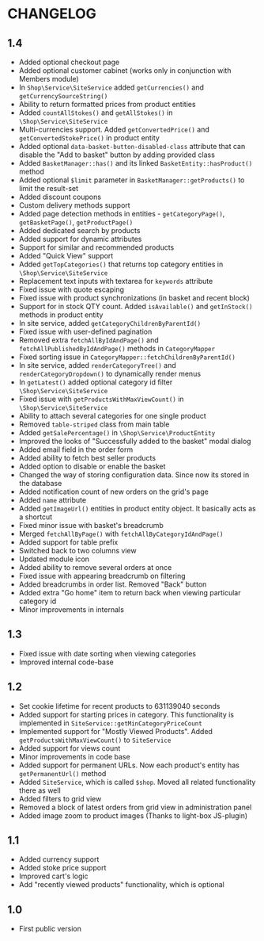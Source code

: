 CHANGELOG
=========

1.4
---

 * Added optional checkout page
 * Added optional customer cabinet (works only in conjunction with Members module)
 * In `Shop\Service\SiteService` added `getCurrencies()` and `getCurrencySourceString()`
 * Ability to return formatted prices from product entities
 * Added `countAllStokes()` and `getAllStokes()` in `\Shop\Service\SiteService`
 * Multi-currencies support. Added `getConvertedPrice()` and `getConvertedStokePrice()` in product entity
 * Added optional `data-basket-button-disabled-class` attribute that can disable the "Add to basket" button by adding provided class
 * Added `BasketManager::has()` and its linked `BasketEntity::hasProduct()` method
 * Added optional `$limit` parameter in `BasketManager::getProducts()` to limit the result-set
 * Added discount coupons
 * Custom delivery methods support
 * Added page detection methods in entities - `getCategoryPage()`, `getBasketPage()`, `getProductPage()`
 * Added dedicated search by products
 * Added support for dynamic attributes
 * Support for similar and recommended products
 * Added "Quick View" support
 * Added `getTopCategories()` that returns top category entities in `\Shop\Service\SiteService`
 * Replacement text inputs with textarea for `keywords` attribute
 * Fixed issue with quote escaping
 * Fixed issue with product synchronizations (in basket and recent block)
 * Support for in stock QTY count. Added `isAvailable()` and `getInStock()` methods in product entity
 * In site service, added `getCategoryChildrenByParentId()`
 * Fixed issue with user-defined pagination
 * Removed extra `fetchAllByIdAndPage()` and `fetchAllPublishedByIdAndPage()` methods in `CategoryMapper`
 * Fixed sorting issue in `CategoryMapper::fetchChildrenByParentId()`
 * In site service, added `renderCategoryTree()` and `renderCategoryDropdown()` to dynamically render menus
 * In `getLatest()` added optional category id filter `\Shop\Service\SiteService`
 * Fixed issue with `getProductsWithMaxViewCount()` in `\Shop\Service\SiteService`
 * Ability to attach several categories for one single product
 * Removed `table-striped` class from main table
 * Added `getSalePercentage()` in `\Shop\Service\ProductEntity`
 * Improved the looks of "Successfully added to the basket" modal dialog
 * Added email field in the order form
 * Added ability to fetch best seller products
 * Added option to disable or enable the basket
 * Changed the way of storing configuration data. Since now its stored in the database
 * Added notification count of new orders on the grid's page
 * Added `name` attribute
 * Added `getImageUrl()` entities in product entity object. It basically acts as a shortcut
 * Fixed minor issue with basket's breadcrumb
 * Merged `fetchAllByPage()` with `fetchAllByCategoryIdAndPage()`
 * Added support for table prefix
 * Switched back to two columns view
 * Updated module icon
 * Added ability to remove several orders at once
 * Fixed issue with appearing breadcrumb on filtering
 * Added breadcrumbs in order list. Removed "Back" button
 * Added extra "Go home" item to return back when viewing particular category id
 * Minor improvements in internals

1.3
---

 * Fixed issue with date sorting when viewing categories
 * Improved internal code-base

1.2
---

 * Set cookie lifetime for recent products to 631139040 seconds
 * Added support for starting prices in category. This functionality is implemented in `SiteService::getMinCategoryPriceCount`
 * Implemented support for "Mostly Viewed Products". Added `getProductsWithMaxViewCount()` to `SiteService` 
 * Added support for views count
 * Minor improvements in code base
 * Added support for permanent URLs. Now each product's entity has `getPermanentUrl()` method
 * Added `SiteService`, which is called `$shop`. Moved all related functionality there as well
 * Added filters to grid view
 * Removed a block of latest orders from grid view in administration panel
 * Added image zoom to product images (Thanks to light-box JS-plugin)


1.1
---

 * Added currency support
 * Added stoke price support
 * Improved cart's logic
 * Add "recently viewed products" functionality, which is optional


1.0
---

 * First public version